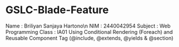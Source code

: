 # GSLC-Blade-Feature
Name : Briliyan Sanjaya Hartono\n
NIM : 2440042954
Subject : Web Programming
Class : lA01
Using Conditional Rendering (Foreach) and Reusable Component Tag (@include, @extends, @yields &amp; @section)
